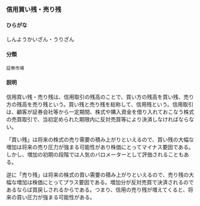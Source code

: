 <div style="display:none;">

## [あ行](securities-terms?id=あ行)
## [か行](securities-terms?id=か行)
## [さ行](securities-terms?id=さ行)

</div>

### 信用買い残・売り残

#### ひらがな

しんようかいざん・うりざん

#### 分類

`証券市場`

#### 説明

信用買い残・売り残は、信用取引の残高のことで、買い方の残高を買い残、売り方の残高を売り残という。買い残と売り残を総称して、信用残という。信用取引は、顧客が証券会社等から一定期間、株式や購入資金を借り入れておこなう株式の売買取引で、当初定められた期限内に反対売買等により決済しなければならない。
 
「買い残」は将来の株式の売り需要の積み上がりといえるので、買い残の大幅な増加は将来の売り圧力が強まる可能性があり株価にとってマイナス要因である。しかし、増加の初期の段階では人気のバロメーターとして評価されることもある。
 
逆に「売り残」は将来の株式の買い需要の積み上がりといえるので、売り残の大幅な増加は株価にとってプラス要因である。増加分が反対売買で決済されるのであるならば買戻しされるからである。つまり、信用の売り残が増えてくると、将来の買い圧力が強まる可能性がある。

<div style="display:none;">

## [た行](securities-terms?id=た行)
## [な行](securities-terms?id=な行)
## [は行](securities-terms?id=は行)
## [ま行](securities-terms?id=ま行)
## [や行](securities-terms?id=や行)
## [ら行](securities-terms?id=ら行)
## [わ行](securities-terms?id=わ行)
## [英数字・記号](securities-terms?id=英数字・記号)

</div>

